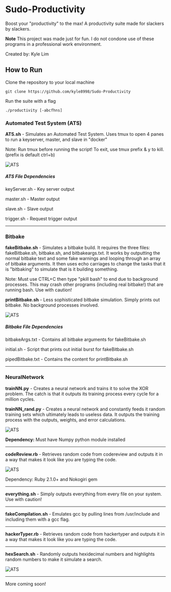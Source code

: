 # Sudo-Productivity
Boost your "productivity" to the max! A productivity suite made for slackers by slackers.

**Note** This project was made just for fun. I do not condone use of these programs
in a professional work environment.

Created by: Kyle Lim

## How to Run

Clone the repository to your local machine

```
git clone https://github.com/kyle8998/Sudo-Productivity
```

Run the suite with a flag

```
./productivity [-abcfhns]
```

### Automated Test System (ATS)

<b>ATS.sh</b> - Simulates an Automated Test System. Uses tmux to open 4 panes to
run a keyserver, master, and slave in "docker"

Note: Run tmux before running the script! To exit, use tmux prefix & y to kill.
(prefix is default ctrl+b)

![ATS](https://raw.githubusercontent.com/kyle8998/Pseudo-Productivity/master/img/ATS.gif)

##### ATS File Dependencies

keyServer.sh - Key server output

master.sh - Master output

slave.sh - Slave output

trigger.sh - Request trigger output

--------------------------------------------------------------------------------

### Bitbake

<b>fakeBitbake.sh</b> - Simulates a bitbake build. It requires the three files:
fakeBitbake.sh, bitbake.sh, and bitbakeargs.txt. It works by outputting the
normal bitbake text and some fake warnings and looping through an array of
bitbake arguments. It then uses echo carriages to change the tasks that it is
"bitbaking" to simulate that is it building something.

Note: Must use CTRL+C then type "pkill bash" to end due to background processes.
This may crash other programs (including real bitbake!) that are running bash.
Use with caution!

<b>printBitbake.sh</b> - Less sophisticated bitbake simulation. Simply prints
out bitbake. No background processes involved.

![ATS](https://raw.githubusercontent.com/kyle8998/Pseudo-Productivity/master/img/Bitbake.gif)

##### Bitbake File Dependencies

bitbakeArgs.txt - Contains all bitbake arguments for fakeBitbake.sh

initial.sh - Script that prints out initial burst for fakeBitbake.sh

pipedBitbake.txt - Contains the content for printBitbake.sh

--------------------------------------------------------------------------------

### NeuralNetwork

<b>trainNN.py</b> - Creates a neural network and trains it to solve the XOR
problem. The catch is that it outputs its training process every cycle for
a million cycles.

<b>trainNN_rand.py</b> - Creates a neural network and constantly feeds it
random training sets which ultimately leads to useless data. It outputs the
training process with the outputs, weights, and error calculations.

![ATS](https://raw.githubusercontent.com/kyle8998/Pseudo-Productivity/master/img/nn.gif)

<b>Dependency:</b> Must have Numpy python module installed

--------------------------------------------------------------------------------

<b>codeReview.rb</b> - Retrieves random code from codereview and outputs it in a
way that makes it look like you are typing the code.

![ATS](https://raw.githubusercontent.com/kyle8998/Pseudo-Productivity/master/img/codereview.gif)

Dependency: Ruby 2.1.0+ and Nokogiri gem

--------------------------------------------------------------------------------

<b>everything.sh</b> - Simply outputs everything from every file on your system.
Use with caution!

--------------------------------------------------------------------------------

<b>fakeCompilation.sh</b> - Emulates gcc by pulling lines from /usr/include and
including them with a gcc flag.

--------------------------------------------------------------------------------

<b>hackerTyper.rb</b> - Retrieves random code from hackertyper and outputs it in
a way that makes it look like you are typing the code.

--------------------------------------------------------------------------------

<b>hexSearch.sh</b> - Randomly outputs hexidecimal numbers and highlights
random numbers to make it simulate a search.

![ATS](https://raw.githubusercontent.com/kyle8998/Pseudo-Productivity/master/img/hexsearch.gif)

--------------------------------------------------------------------------------

More coming soon!
